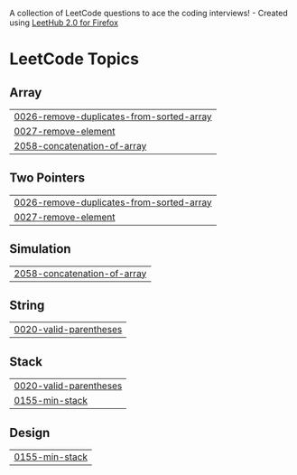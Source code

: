 A collection of LeetCode questions to ace the coding interviews! - Created using [LeetHub 2.0 for Firefox](https://github.com/maitreya2954/LeetHub-2.0-Firefox)
<!---LeetCode Topics Start-->
# LeetCode Topics
## Array
|  |
| ------- |
| [0026-remove-duplicates-from-sorted-array](https://github.com/iltrds/LeetCode/tree/master/0026-remove-duplicates-from-sorted-array) |
| [0027-remove-element](https://github.com/iltrds/LeetCode/tree/master/0027-remove-element) |
| [2058-concatenation-of-array](https://github.com/iltrds/LeetCode/tree/master/2058-concatenation-of-array) |
## Two Pointers
|  |
| ------- |
| [0026-remove-duplicates-from-sorted-array](https://github.com/iltrds/LeetCode/tree/master/0026-remove-duplicates-from-sorted-array) |
| [0027-remove-element](https://github.com/iltrds/LeetCode/tree/master/0027-remove-element) |
## Simulation
|  |
| ------- |
| [2058-concatenation-of-array](https://github.com/iltrds/LeetCode/tree/master/2058-concatenation-of-array) |
## String
|  |
| ------- |
| [0020-valid-parentheses](https://github.com/iltrds/LeetCode/tree/master/0020-valid-parentheses) |
## Stack
|  |
| ------- |
| [0020-valid-parentheses](https://github.com/iltrds/LeetCode/tree/master/0020-valid-parentheses) |
| [0155-min-stack](https://github.com/iltrds/LeetCode/tree/master/0155-min-stack) |
## Design
|  |
| ------- |
| [0155-min-stack](https://github.com/iltrds/LeetCode/tree/master/0155-min-stack) |
<!---LeetCode Topics End-->